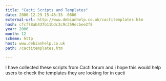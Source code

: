 ```yaml
---
title: "Cacti Scripts and Templates"
date: 2006-12-29 15:48:33 -0600
external-url: http://www.debianhelp.co.uk/cactitemplates.htm
hash: cfcf78ab437b11bdc3c9c259ecbee2f8
year: 2006
month: 12
scheme: http
host: www.debianhelp.co.uk
path: /cactitemplates.htm

---
```


I have collected these scripts from Cacti forum and i hope this would help users to check the templates they are looking for in cacti
